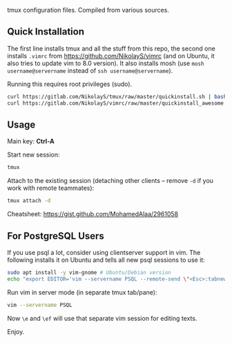 tmux configuration files. Compiled from various sources.

Quick Installation
---
The first line installs tmux and all the stuff from this repo, the second one installs `.vimrc` from https://github.com/NikolayS/vimrc (and on Ubuntu, it also tries to update vim to 8.0 version). It also installs mosh (use `mosh username@servername` instead of `ssh username@servername`).

Running this requires root privileges (sudo).

```bash
curl https://gitlab.com/NikolayS/tmux/raw/master/quickinstall.sh | bash
curl https://gitlab.com/NikolayS/vimrc/raw/master/quickinstall_awesome.sh | bash
```

Usage
---
Main key: **Ctrl-A**

Start new session: 
```bash
tmux
```

Attach to the existing session (detaching other clients – remove `-d` if you work with remote teammates):
```bash
tmux attach -d
```
Cheatsheet: https://gist.github.com/MohamedAlaa/2961058

For PostgreSQL Users
---
If you use psql a lot, consider using clientserver support in vim.
The following installs it on Ubuntu and tells all new psql sessions to use it:
```bash
sudo apt install -y vim-gnome # Ubuntu/Debian version
echo "export EDITOR='vim --servername PSQL --remote-send \"<Esc>:tabnew<CR>gt\" --remote-tab-wait '" >> ~/.bashrc && . ~/.bashrc
```
Run vim in server mode (in separate tmux tab/pane):
```bash
vim --servername PSQL
```
Now `\e` and `\ef` will use that separate vim session for editing texts.

Enjoy.

